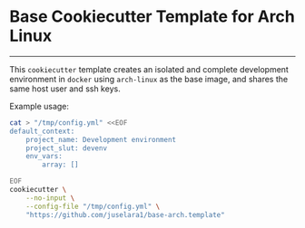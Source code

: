 # Base Cookiecutter Template for Arch Linux
---

This `cookiecutter` template creates an isolated and complete development environment in `docker` using `arch-linux` as the base image, and shares the same host user and ssh keys.

Example usage:

```sh
cat > "/tmp/config.yml" <<EOF
default_context:
    project_name: Development environment
    project_slut: devenv
    env_vars:
        array: []

EOF
cookiecutter \
    --no-input \
    --config-file "/tmp/config.yml" \
    "https://github.com/juselara1/base-arch.template"
```
